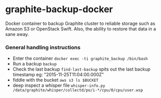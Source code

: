 
graphite-backup-docker
======================

Docker container to backup Graphite cluster to reliable storage such as
Amazon S3 or OpenStack Swift.  Also, the ability to restore that data in
a sane away.


### General handling instructions

* Enter the container
`docker exec -ti graphite_backup /bin/bash`
* Run a backup
`backup`
* Check the last backup
`find-last-backup` spits out the last backup timestamp eg:
"2015-11-25T11:04:00.000Z"
* fiddle with the bucket
`aws s3 ls $BUCKET`
* deep inspect a whisper file
`whisper-info.py /data/graphite/whisper/collectd/po/i-*/cpu/0/cpu/user.wsp`



